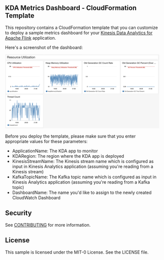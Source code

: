 ## KDA Metrics Dashboard - CloudFormation Template

This repository contains a CloudFormation template that you can customize to deploy a sample metrics dashboard for your [Kinesis Data Analytics for Apache Flink](https://docs.aws.amazon.com/kinesisanalytics/latest/java/what-is.html) application.

Here's a screenshot of the dashboard:

![Dashboard screenshot](images/metrics_ss.png)

Before you deploy the template, please make sure that you enter appropriate values for these parameters:

- ApplicationName: The KDA app to monitor
- KDARegion: The region where the KDA app is deployed
- KinesisStreamName: The Kinesis stream name which is configured as input in Kinesis Analytics application (assuming you're reading from a Kinesis stream)
- KafkaTopicName: The Kafka topic name which is configured as input in Kinesis Analytics application (assuming you're reading from a Kafka topic)
- DashboardName: The name you'd like to assign to the newly created CloudWatch Dashboard

## Security

See [CONTRIBUTING](CONTRIBUTING.md#security-issue-notifications) for more information.

## License

This sample is licensed under the MIT-0 License. See the LICENSE file.

